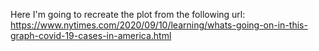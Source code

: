 Here I'm going to recreate the plot from the following url:
https://www.nytimes.com/2020/09/10/learning/whats-going-on-in-this-graph-covid-19-cases-in-america.html
